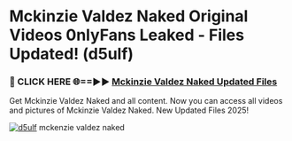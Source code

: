 # Mckinzie Valdez Naked Original Videos 0nlyFans Leaked - Files Updated! (d5ulf)

<h3>🔴 CLICK HERE 🌐==►► <a href="https://tinyurl.com/yckcrads" rel="nofollow">Mckinzie Valdez Naked Updated Files</a></h3>

Get Mckinzie Valdez Naked and all content. Now you can access all videos and pictures of Mckinzie Valdez Naked. New Updated Files 2025!

[![d5ulf](https://i.imgur.com/hpKpOFt.gif)](https://tinyurl.com/yckcrads)
mckenzie valdez naked